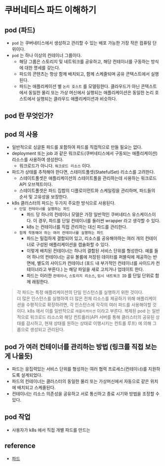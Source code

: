 # 쿠버네티스 파드 이해하기

## pod (파드)
* `pod` 는 쿠버네티스에서 생성하고 관리할 수 있는 배포 가능한 가장 작은 컴퓨팅 단위이다.   
* `pod` 는 하나 이상의 컨테이너 그룹이다.
  * 해당 그룹은 스토리지 및 네트워크를 공유하고, 해당 컨테이너를 구동하는 방식에 대한 명세를 갖는다.
  * 파드의 콘텐츠는 항상 함께 배치되고, 함께 스케줄되며 공유 콘텍스트에서 실행된다.
  * 파드는 애플리케이션 별 `논리 호스트` 를 모델링한다. 클라우드가 아닌 콘텍스트에서 동일한 물리 또는 가상 머신에서 실행되는 애플리케이션은 동일한 논리 호스트에서 실행되는 클라우드 애플리케이션과 비슷하다.

## pod 란 무엇인가?

## pod 의 사용
* 일반적으로 싱글톤 파드를 포함하여 파드를 직접적으로 만들 필요는 없다.
* deployment 또는 job 과 같은 워크로드(쿠버네티스에서 구동되는 애플리케이션) 리소스를 사용하여 생성한다.
  * 워크로드가 아니다. `워크로드 리소스` 이다.
* 파드가 상태를 추적해야 한다면, 스테이트풀셋(StatefulSet) 리소스를 고려한다.
  * 스테이트풀셋은 애플리케이션의 스테이트풀을 관리하는데 사용하는 워크로드 API 오브젝트이다.
  * 스테이트풀셋은 파드 집합의 디플로이먼트와 스케일링을 관리하며, 파드들의 순서 및 고유성을 보장한다.
* k8s 클러스터의 파드는 두가지 주요한 방식으로 사용된다.
  * `단일 컨테이너를 실행하는 파드`
    *  파드 당 하나의 컨테이너 모델은 가장 일반적인 쿠버네티스 유스케이스이다. 이 경우, 파드를 단일 컨테이너를 둘러싼 wrapper 라고 생각할 수 있다. 
    *  k8s 는 컨테이너를 직접 관리하는 대신 파드를 관리한다.
  * `함께 작동해야 하는 여러 컨테이너를 실행하는 파드` 
    * 파드는 밀접하게 결합되어 있고, 리소스를 공유해야하는 여러 개의 컨테이너로 구성된 애플리케이션을 캡슐화할 수 있다.
    * 이렇게 배치된 컨테이너는 하나의 결합된 서비스 단위를 형성한다. 예를 들어 하나의 컨테이너는 공유 볼륨에 저장된 데이터를 퍼블릭에 제공하는 반면에, 별도의 사이드카 컨테이너 (포드 내 부가적인 컨테이너를 사이드카 컨테이너라고 부른다.) 는 해당 파일을 새로 고치거나 업데이트 한다.
    * 파드는 이러한 `컨테이너`, `스토리지 리소스`, `임시 네트워크 ID` 를 단일 단위로 함께 래핑한다.

> 각 파드는 특정 애플리케이션의 단일 인스턴스를 실행하기 위한 것이다.   
> 더 많은 인스턴스를 실행하여 더 많은 전체 리소스를 제공하기 위해 애플리케이션을 수평적으로 확장하려면, 각 인스턴스에 각각의 여러 파드를 사용해야할 것이다.
> k8s 에서 이를 일반적으로 `레플리케이션` 이라고 부른다. 복제된 pod 는 일반적으로 워크로드 리소스와 해당 컨트롤러(API 서버를 통해 클러스터의 공유된 상태를 감시하고, 현재 상태를 원하는 상태로 이행시키는 컨트롤 루프) 에 의해 그룹으로 생성되고 관리된다. 

## pod 가 여러 컨테이너를 관리하는 방법 (링크를 직접 보는게 나을듯)
* 파드는 응집력있는 서비스 단위를 형성하는 여러 협력 프로세스(컨테이너)를 지원하도록 설계되었다.   
* 파드의 컨테이너는 클러스터의 동일한 물리 또는 가상머신에서 자동으로 같은 위치에 배치되고 스케줄된다.
* 컨테이너는 리소스 의존성을 공유하고 서로 통신하고 종료 시기와 방법을 조정할 수 있다.

## pod 작업
* 사용자가 k8s 에서 직접 개별 파드를 만드는 

## reference
* [파드](https://kubernetes.io/ko/docs/concepts/workloads/pods/)

